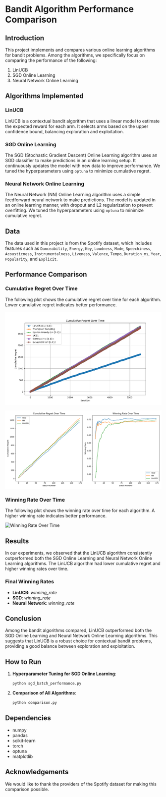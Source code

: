 # Bandit Algorithm Performance Comparison

## Introduction

This project implements and compares various online learning algorithms for bandit problems. Among the algorithms, we specifically focus on comparing the performance of the following:

1. LinUCB
2. SGD Online Learning
3. Neural Network Online Learning

## Algorithms Implemented

### LinUCB
LinUCB is a contextual bandit algorithm that uses a linear model to estimate the expected reward for each arm. It selects arms based on the upper confidence bound, balancing exploration and exploitation.

### SGD Online Learning
The SGD (Stochastic Gradient Descent) Online Learning algorithm uses an SGD classifier to make predictions in an online learning setup. It continuously updates the model with new data to improve performance. We tuned the hyperparameters using `optuna` to minimize cumulative regret.

### Neural Network Online Learning
The Neural Network (NN) Online Learning algorithm uses a simple feedforward neural network to make predictions. The model is updated in an online learning manner, with dropout and L2 regularization to prevent overfitting. We tuned the hyperparameters using `optuna` to minimize cumulative regret.

## Data
The data used in this project is from the Spotify dataset, which includes features such as `Danceability`, `Energy`, `Key`, `Loudness`, `Mode`, `Speechiness`, `Acousticness`, `Instrumentalness`, `Liveness`, `Valence`, `Tempo`, `Duration_ms`, `Year`, `Popularity`, and `Explicit`.

## Performance Comparison

### Cumulative Regret Over Time
The following plot shows the cumulative regret over time for each algorithm. Lower cumulative regret indicates better performance.

![Cumulative Regret Over Time (Among Conventional Bandit Algorithms)](results/bandit_models_cumulative_regret.png)

![Cumulative Regret Over Time (Best Bandit Algorithm (LinUCB) vs NN vs SGD Classifier)](results/online_learning_cumulative_regret_winning_rate.png)

### Winning Rate Over Time
The following plot shows the winning rate over time for each algorithm. A higher winning rate indicates better performance.

![Winning Rate Over Time](images/winning_rate.png)

## Results
In our experiments, we observed that the LinUCB algorithm consistently outperformed both the SGD Online Learning and Neural Network Online Learning algorithms. The LinUCB algorithm had lower cumulative regret and higher winning rates over time.

### Final Winning Rates
- **LinUCB**: *winning_rate*
- **SGD**: *winning_rate*
- **Neural Network**: *winning_rate*

## Conclusion
Among the bandit algorithms compared, LinUCB outperformed both the SGD Online Learning and Neural Network Online Learning algorithms. This suggests that LinUCB is a robust choice for contextual bandit problems, providing a good balance between exploration and exploitation.

## How to Run
1. **Hyperparameter Tuning for SGD Online Learning**:
    ```bash
    python sgd_batch_performance.py
    ```

2. **Comparison of All Algorithms**:
    ```bash
    python comparison.py
    ```

## Dependencies
- numpy
- pandas
- scikit-learn
- torch
- optuna
- matplotlib

## Acknowledgements
We would like to thank the providers of the Spotify dataset for making this comparison possible.
